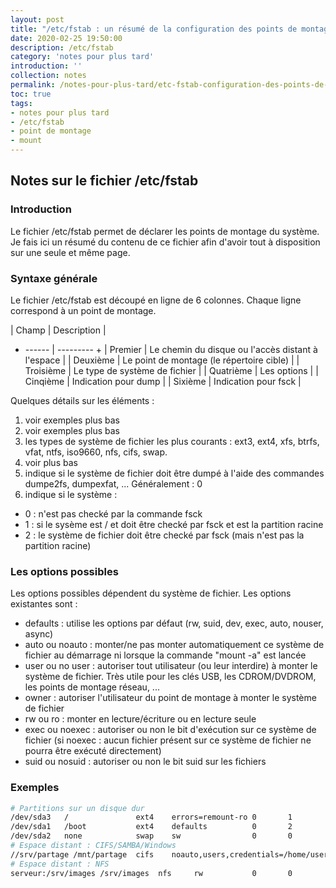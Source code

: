 ```yaml
---
layout: post
title: "/etc/fstab : un résumé de la configuration des points de montage"
date: 2020-02-25 19:50:00
description: /etc/fstab
category: 'notes pour plus tard'
introduction: ''
collection: notes
permalink: /notes-pour-plus-tard/etc-fstab-configuration-des-points-de-montage/
toc: true
tags:
- notes pour plus tard
- /etc/fstab
- point de montage
- mount
---
```


## Notes sur le fichier /etc/fstab
### Introduction
Le fichier /etc/fstab permet de déclarer les points de montage du système. Je fais ici un résumé du contenu de ce fichier afin d'avoir tout à disposition sur une seule et même page.

### Syntaxe générale
Le fichier /etc/fstab est découpé en ligne de 6 colonnes. Chaque ligne correspond à un point de montage.

| Champ | Description |
+ ------ | --------- +
| Premier | Le chemin du disque ou l'accès distant à l'espace |
| Deuxième | Le point de montage (le répertoire cible) |
| Troisième | Le type de système de fichier |
| Quatrième | Les options |
| Cinqième | Indication pour dump |
| Sixième | Indication pour fsck |

Quelques détails sur les éléments :
1. voir exemples plus bas
2. voir exemples plus bas
3. les types de système de fichier les plus courants : ext3, ext4, xfs, btrfs, vfat, ntfs, iso9660, nfs, cifs, swap.
4. voir plus bas
5. indique si le système de fichier doit être dumpé à l'aide des commandes dumpe2fs, dumpexfat, ... Généralement : 0
6. indique si le système :
  * 0 : n'est pas checké par la commande fsck
  * 1 : si le sysème est / et doit être checké par fsck et est la partition racine
  * 2 : le système de fichier doit être checké par fsck (mais n'est pas la partition racine)

### Les options possibles
Les options possibles dépendent du système de fichier. Les options existantes sont :
* defaults : utilise les options par défaut (rw, suid, dev, exec, auto, nouser, async)
* auto ou noauto : monter/ne pas monter automatiquement ce système de fichier au démarrage ni lorsque la commande "mount -a" est lancée
* user ou no user : autoriser tout utilisateur (ou leur interdire) à monter le système de fichier. Très utile pour les clés USB, les CDROM/DVDROM, les points de montage réseau, ...
* owner : autoriser l'utilisateur du point de montage à monter le système de fichier
* rw ou ro : monter en lecture/écriture ou en lecture seule
* exec ou noexec : autoriser ou non le bit d'exécution sur ce système de fichier (si noexec : aucun fichier présent sur ce système de fichier ne pourra être exécuté directement)
* suid ou nosuid : autoriser ou non le bit suid sur les fichiers

### Exemples
``` bash
# Partitions sur un disque dur
/dev/sda3   /               ext4    errors=remount-ro 0       1
/dev/sda1   /boot           ext4    defaults          0       2
/dev/sda2   none            swap    sw                0       0
# Espace distant : CIFS/SAMBA/Windows
//srv/partage /mnt/partage  cifs    noauto,users,credentials=/home/user/.smbcred 0 0
# Espace distant : NFS
serveur:/srv/images /srv/images  nfs     rw           0       0
```
